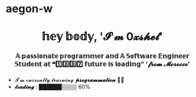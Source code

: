 # aegon-w

<h1 align="center">𝕙𝕖𝕪 𝕓𝕠𝕕𝕪, '𝓘'𝓶 0𝔁𝓼𝓱𝓮𝓵'</h1>
<h3 align="center">𝔸 𝕡𝕒𝕤𝕤𝕚𝕠𝕟𝕒𝕥𝕖 𝕡𝕣𝕠𝕘𝕣𝕒𝕞𝕞𝕖𝕣 𝕒𝕟𝕕 𝔸 𝕊𝕠𝕗𝕥𝕨𝕒𝕣𝕖 𝔼𝕟𝕘𝕚𝕟𝕖𝕖𝕣 𝕊𝕥𝕦𝕕𝕖𝕟𝕥 𝕒𝕥 ❝1️⃣3️⃣3️⃣7️⃣ 𝕗𝕦𝕥𝕦𝕣𝕖 𝕚𝕤 𝕝𝕠𝕒𝕕𝕚𝕟𝕘" '𝓯𝓻𝓸𝓶 𝓜𝓸𝓻𝓸𝓬𝓬𝓸'</h3> 


- 𝓘’𝓶 𝓬𝓾𝓻𝓻𝓮𝓷𝓽𝓵𝔂 𝓵𝓮𝓪𝓻𝓷𝓲𝓷𝓰 **𝓹𝓻𝓸𝓰𝓻𝓪𝓶𝓶𝓪𝓽𝓲𝓸𝓷** 👨‍💻
- **𝓵𝓸𝓪𝓭𝓲𝓷𝓰** :  ██████▒▒▒▒ 60%

